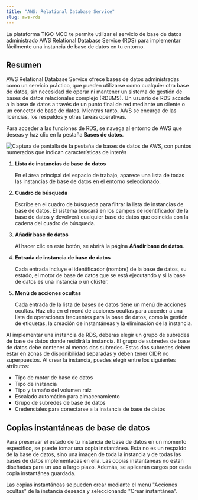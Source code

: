 ```yaml
---
title: "AWS: Relational Database Service"
slug: aws-rds
---
```


La plataforma TIGO MCO te permite utilizar el servicio de base de datos administrado AWS Relational Database Service \(RDS\) para implementar fácilmente una instancia de base de datos en tu entorno.

## Resumen

AWS Relational Database Service ofrece bases de datos administradas como un servicio práctico, que pueden utilizarse como cualquier otra base de datos, sin necesidad de operar ni mantener un sistema de gestión de bases de datos relacionales complejo (RDBMS). Un usuario de RDS accede a la base de datos a través de un punto final de red mediante un cliente o un conector de base de datos. Mientras tanto, AWS se encarga de las licencias, los respaldos y otras tareas operativas.

Para acceder a las funciones de RDS, se navega al entorno de AWS que deseas y haz clic en la pestaña **Bases de datos**.

![Captura de pantalla de la pestaña de bases de datos de AWS, con puntos numerados que indican características de interés](aws-rds-databases-list.png)

1. **Lista de instancias de base de datos**

    En el área principal del espacio de trabajo, aparece una lista de todas las instancias de base de datos en el entorno seleccionado.

2. **Cuadro de búsqueda**

    Escribe en el cuadro de búsqueda para filtrar la lista de instancias de base de datos. El sistema buscará en los campos de identificador de la base de datos y devolverá cualquier base de datos que coincida con la cadena del cuadro de búsqueda.

3. **Añadir base de datos**

    Al hacer clic en este botón, se abrirá la página **Añadir base de datos**.

4. **Entrada de instancia de base de datos**

    Cada entrada incluye el identificador \(nombre\) de la base de datos, su estado, el motor de base de datos que se está ejecutando y si la base de datos es una instancia o un clúster.

5. **Menú de acciones ocultas**

    Cada entrada de la lista de bases de datos tiene un menú de acciones ocultas. Haz clic en el menú de acciones ocultas para acceder a una lista de operaciones frecuentes para la base de datos, como la gestión de etiquetas, la creación de instantáneas y la eliminación de la instancia.

Al implementar una instancia de RDS, deberás elegir un grupo de subredes de base de datos donde residirá la instancia. El grupo de subredes de base de datos debe contener al menos dos subredes. Estas dos subredes deben estar en zonas de disponibilidad separadas y deben tener CIDR no superpuestos. Al crear la instancia, puedes elegir entre los siguientes atributos:

- Tipo de motor de base de datos
- Tipo de instancia
- Tipo y tamaño del volumen raíz
- Escalado automático para almacenamiento
- Grupo de subredes de base de datos
- Credenciales para conectarse a la instancia de base de datos

## Copias instantáneas de base de datos

Para preservar el estado de tu instancia de base de datos en un momento específico, se puede tomar una copia instantánea. Esta no es un respaldo de la base de datos, sino una imagen de toda la instancia y de todas las bases de datos implementadas en ella. Las copias instantáneas no están diseñadas para un uso a largo plazo. Además, se aplicarán cargos por cada copia instantánea guardada.

Las copias instantáneas se pueden crear mediante el menú "Acciones ocultas" de la instancia deseada y seleccionando "Crear instantánea".
